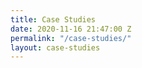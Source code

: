 ```yaml
---
title: Case Studies
date: 2020-11-16 21:47:00 Z
permalink: "/case-studies/"
layout: case-studies
---
```


